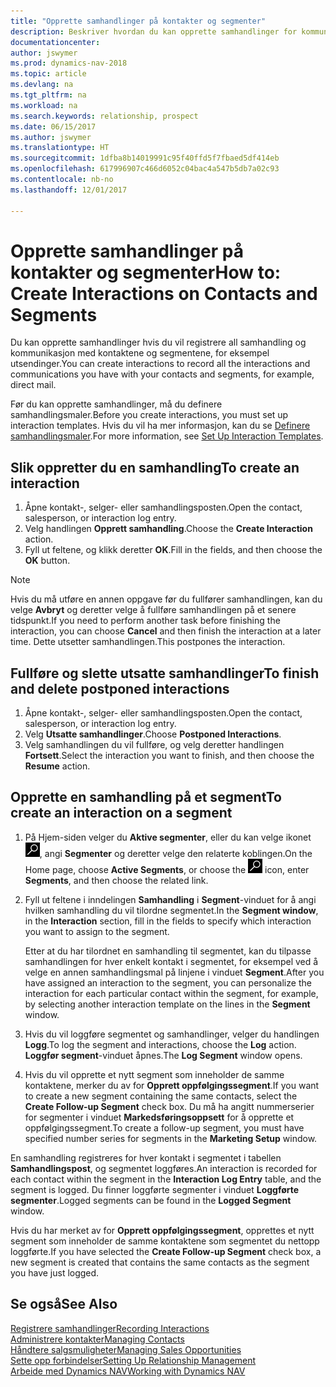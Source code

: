 ```yaml
---
title: "Opprette samhandlinger på kontakter og segmenter"
description: Beskriver hvordan du kan opprette samhandlinger for kommunikasjon du har med kontaktene og segmentene i Dynamics NAV, for eksempel direktereklame.
documentationcenter: 
author: jswymer
ms.prod: dynamics-nav-2018
ms.topic: article
ms.devlang: na
ms.tgt_pltfrm: na
ms.workload: na
ms.search.keywords: relationship, prospect
ms.date: 06/15/2017
ms.author: jswymer
ms.translationtype: HT
ms.sourcegitcommit: 1dfba8b14019991c95f40ffd5f7fbaed5df414eb
ms.openlocfilehash: 617996907c466d6052c04bac4a547b5db7a02c93
ms.contentlocale: nb-no
ms.lasthandoff: 12/01/2017

---
```

# <a name="how-to-create-interactions-on-contacts-and-segments"></a><span data-ttu-id="17cab-103">Opprette samhandlinger på kontakter og segmenter</span><span class="sxs-lookup"><span data-stu-id="17cab-103">How to: Create Interactions on Contacts and Segments</span></span>
<span data-ttu-id="17cab-104">Du kan opprette samhandlinger hvis du vil registrere all samhandling og kommunikasjon med kontaktene og segmentene, for eksempel utsendinger.</span><span class="sxs-lookup"><span data-stu-id="17cab-104">You can create interactions to record all the interactions and communications you have with your contacts and segments, for example, direct mail.</span></span>

<span data-ttu-id="17cab-105">Før du kan opprette samhandlinger, må du definere samhandlingsmaler.</span><span class="sxs-lookup"><span data-stu-id="17cab-105">Before you create interactions, you must set up interaction templates.</span></span> <span data-ttu-id="17cab-106">Hvis du vil ha mer informasjon, kan du se [Definere samhandlingsmaler](marketing-interactions.md).</span><span class="sxs-lookup"><span data-stu-id="17cab-106">For more information, see  [Set Up Interaction Templates](marketing-interactions.md).</span></span>

## <a name="to-create-an-interaction"></a><span data-ttu-id="17cab-107">Slik oppretter du en samhandling</span><span class="sxs-lookup"><span data-stu-id="17cab-107">To create an interaction</span></span>
1. <span data-ttu-id="17cab-108">Åpne kontakt-, selger- eller samhandlingsposten.</span><span class="sxs-lookup"><span data-stu-id="17cab-108">Open the contact, salesperson, or interaction log entry.</span></span>
2. <span data-ttu-id="17cab-109">Velg handlingen **Opprett samhandling**.</span><span class="sxs-lookup"><span data-stu-id="17cab-109">Choose the **Create Interaction** action.</span></span>
3. <span data-ttu-id="17cab-110">Fyll ut feltene, og klikk deretter **OK**.</span><span class="sxs-lookup"><span data-stu-id="17cab-110">Fill in the fields, and then choose the **OK** button.</span></span>

> [!NOTE]  
>   <span data-ttu-id="17cab-111">Hvis du må utføre en annen oppgave før du fullfører samhandlingen, kan du velge **Avbryt** og deretter velge å fullføre samhandlingen på et senere tidspunkt.</span><span class="sxs-lookup"><span data-stu-id="17cab-111">If you need to perform another task before finishing the interaction, you can choose **Cancel** and then finish the interaction at a later time.</span></span> <span data-ttu-id="17cab-112">Dette utsetter samhandlingen.</span><span class="sxs-lookup"><span data-stu-id="17cab-112">This postpones the interaction.</span></span>

## <a name="to-finish-and-delete-postponed-interactions"></a><span data-ttu-id="17cab-113">Fullføre og slette utsatte samhandlinger</span><span class="sxs-lookup"><span data-stu-id="17cab-113">To finish and delete postponed interactions</span></span>
1. <span data-ttu-id="17cab-114">Åpne kontakt-, selger- eller samhandlingsposten.</span><span class="sxs-lookup"><span data-stu-id="17cab-114">Open the contact, salesperson, or interaction log entry.</span></span>
2. <span data-ttu-id="17cab-115">Velg **Utsatte samhandlinger**.</span><span class="sxs-lookup"><span data-stu-id="17cab-115">Choose **Postponed Interactions**.</span></span>
3. <span data-ttu-id="17cab-116">Velg samhandlingen du vil fullføre, og velg deretter handlingen **Fortsett**.</span><span class="sxs-lookup"><span data-stu-id="17cab-116">Select the interaction you want to finish, and then choose the **Resume** action.</span></span>

## <a name="to-create-an-interaction-on-a-segment"></a><span data-ttu-id="17cab-117">Opprette en samhandling på et segment</span><span class="sxs-lookup"><span data-stu-id="17cab-117">To create an interaction on a segment</span></span>
1. <span data-ttu-id="17cab-118">På Hjem-siden velger du **Aktive segmenter**, eller du kan velge ikonet ![Søk etter side eller rapport](media/ui-search/search_small.png "Søk etter side eller rapport"), angi **Segmenter** og deretter velge den relaterte koblingen.</span><span class="sxs-lookup"><span data-stu-id="17cab-118">On the Home page, choose **Active Segments**, or choose the ![Search for Page or Report](media/ui-search/search_small.png "Search for Page or Report icon") icon, enter **Segments**, and then choose the related link.</span></span>
2. <span data-ttu-id="17cab-119">Fyll ut feltene i inndelingen **Samhandling** i **Segment**-vinduet for å angi hvilken samhandling du vil tilordne segmentet.</span><span class="sxs-lookup"><span data-stu-id="17cab-119">In the **Segment window**, in the **Interaction** section, fill in the fields to specify which interaction you want to assign to the segment.</span></span>

    <span data-ttu-id="17cab-120">Etter at du har tilordnet en samhandling til segmentet, kan du tilpasse samhandlingen for hver enkelt kontakt i segmentet, for eksempel ved å velge en annen samhandlingsmal på linjene i vinduet **Segment**.</span><span class="sxs-lookup"><span data-stu-id="17cab-120">After you have assigned an interaction to the segment, you can personalize the interaction for each particular contact within the segment, for example, by selecting another interaction template on the lines in the **Segment** window.</span></span>  
3. <span data-ttu-id="17cab-121">Hvis du vil loggføre segmentet og samhandlinger, velger du handlingen **Logg**.</span><span class="sxs-lookup"><span data-stu-id="17cab-121">To log the segment and interactions, choose the **Log** action.</span></span> <span data-ttu-id="17cab-122">**Loggfør segment**-vinduet åpnes.</span><span class="sxs-lookup"><span data-stu-id="17cab-122">The **Log Segment** window opens.</span></span>
4. <span data-ttu-id="17cab-123">Hvis du vil opprette et nytt segment som inneholder de samme kontaktene, merker du av for **Opprett oppfølgingssegment**.</span><span class="sxs-lookup"><span data-stu-id="17cab-123">If you want to create a new segment containing the same contacts, select the **Create Follow-up Segment** check box.</span></span> <span data-ttu-id="17cab-124">Du må ha angitt nummerserier for segmenter i vinduet **Markedsføringsoppsett** for å opprette et oppfølgingssegment.</span><span class="sxs-lookup"><span data-stu-id="17cab-124">To create a follow-up segment, you must have specified number series for segments in the **Marketing Setup** window.</span></span>

<span data-ttu-id="17cab-125">En samhandling registreres for hver kontakt i segmentet i tabellen **Samhandlingspost**, og segmentet loggføres.</span><span class="sxs-lookup"><span data-stu-id="17cab-125">An interaction is recorded for each contact within the segment in the **Interaction Log Entry** table, and the segment is logged.</span></span> <span data-ttu-id="17cab-126">Du finner loggførte segmenter i vinduet **Loggførte segmenter**.</span><span class="sxs-lookup"><span data-stu-id="17cab-126">Logged segments can be found in the **Logged Segment** window.</span></span>

<span data-ttu-id="17cab-127">Hvis du har merket av for **Opprett oppfølgingssegment**, opprettes et nytt segment som inneholder de samme kontaktene som segmentet du nettopp loggførte.</span><span class="sxs-lookup"><span data-stu-id="17cab-127">If you have selected the **Create Follow-up Segment** check box, a new segment is created that contains the same contacts as the segment you have just logged.</span></span>

## <a name="see-also"></a><span data-ttu-id="17cab-128">Se også</span><span class="sxs-lookup"><span data-stu-id="17cab-128">See Also</span></span>
[<span data-ttu-id="17cab-129">Registrere samhandlinger</span><span class="sxs-lookup"><span data-stu-id="17cab-129">Recording Interactions</span></span>](marketing-interactions.md)  
[<span data-ttu-id="17cab-130">Administrere kontakter</span><span class="sxs-lookup"><span data-stu-id="17cab-130">Managing Contacts</span></span>](marketing-contacts.md)  
[<span data-ttu-id="17cab-131">Håndtere salgsmuligheter</span><span class="sxs-lookup"><span data-stu-id="17cab-131">Managing Sales Opportunities</span></span>](marketing-manage-sales-opportunities.md)  
[<span data-ttu-id="17cab-132">Sette opp forbindelser</span><span class="sxs-lookup"><span data-stu-id="17cab-132">Setting Up Relationship Management</span></span>](marketing-setup-marketing.md)  
[<span data-ttu-id="17cab-133">Arbeide med Dynamics NAV</span><span class="sxs-lookup"><span data-stu-id="17cab-133">Working with Dynamics NAV</span></span>](ui-work-product.md)

